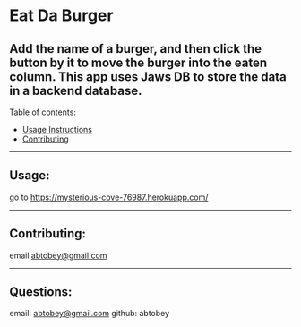 # Eat Da Burger

## Add the name of a burger, and then click the button by it to move the burger into the eaten column. This app uses Jaws DB to store the data in a backend database.

Table of contents:
  * [Usage Instructions](#usage)
  * [Contributing](#contributing)

---


## Usage: 

go to https://mysterious-cove-76987.herokuapp.com/

---

## Contributing: 
email abtobey@gmail.com

---


## Questions: 
email: abtobey@gmail.com
github: abtobey
